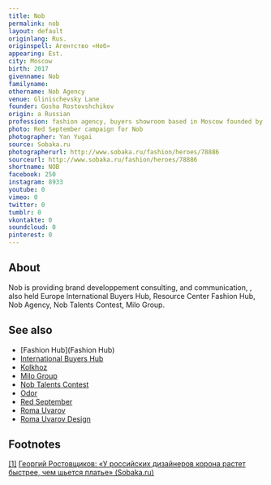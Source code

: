 ```yaml
---
title: Nob
permalink: nob
layout: default
originlang: Rus.
originspell: Агентство «Ноб»
appearing: Est.
city: Moscow
birth: 2017
givenname: Nob
familyname:
othername: Nob Agency
venue: Glinischevsky Lane
founder: Gosha Rostovshchikov
origin: a Russian
profession: fashion agency, buyers showroom based in Moscow founded by Gosha Rostovshchikov
photo: Red September campaign for Nob
photographer: Yan Yugai
source: Sobaka.ru
photographerurl: http://www.sobaka.ru/fashion/heroes/78886
sourceurl: http://www.sobaka.ru/fashion/heroes/78886
shortname: NOB
facebook: 250
instagram: 8933
youtube: 0
vimeo: 0
twitter: 0
tumblr: 0
vkontakte: 0
soundcloud: 0
pinterest: 0
---
```

## About

Nob is providing brand developpement consulting, and communication, , also held Europe International Buyers Hub, Resource Center Fashion Hub, Nob Agency, Nob Talents Contest, Milo Group.

## See also

+ [Fashion Hub](Fashion Hub)
+ [International Buyers Hub](index)
+ [Kolkhoz](index)
+ [Milo Group](index)
+ [Nob Talents Contest](index)
+ [Odor](index)
+ [Red September](index)
+ [Roma Uvarov](uvarov-roman)
+ [Roma Uvarov Design](roma-uvarov-design)

## Footnotes

[[1]](#a1) <span id="f1"></span> [Георгий Ростовщиков: «У российских дизайнеров корона растет быстрее, чем шьется платье» (Sobaka.ru)](http://www.sobaka.ru/fashion/heroes/78886)
